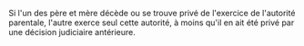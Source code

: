Si l'un des père et mère décède ou se trouve privé de l'exercice de l'autorité parentale, l'autre exerce seul cette autorité, à moins qu'il en ait été privé par une décision judiciaire antérieure.
